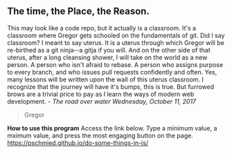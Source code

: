 ## The time, the Place, the Reason.
This may look like a code repo, but it actually is a classroom. It's a
classroom where Gregor gets schooled on the fundamentals of git. Did I
say classroom? I meant to say uterus. It is a uterus through which
Gregor will be re-birthed as a git ninja--a gitja if you will. And on
the other side of that uterus, after a long cleansing shower, I will
take on the world as a new person. A person who isn't afraid to
rebase. A person who assigns purpose to every branch, and who issues
pull requests confidently and often. Yes, many lessons will be written
upon the wall of this uterus classroom. I recognize that the journey
will have it's bumps, this is true. But furrowed brows are a trivial
price to pay as I learn the ways of modern web development.
*- The road over water*
*Wednesday, October 11, 2017*
> Gregor

**How to use this program**
Access the link below. Type a minimum value, a mximum value, and press the most engaging button on the page.
https://pschmied.github.io/do-some-things-in-js/